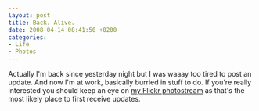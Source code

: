 ```yaml
---
layout: post
title: Back. Alive.
date: 2008-04-14 08:41:50 +0200
categories:
- Life
- Photos
---
```

Actually I'm back since yesterday night but I was waaay too tired to post an update. And now I'm at work, basically burried in stuff to do. If you're really interested you should keep an eye on <a href="http://www.flickr.com/photos/janos/">my Flickr photostream</a> as that's the most likely place to first receive updates.
